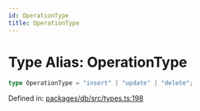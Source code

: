 ```yaml
---
id: OperationType
title: OperationType
---
```


<!-- DO NOT EDIT: this page is autogenerated from the type comments -->

# Type Alias: OperationType

```ts
type OperationType = "insert" | "update" | "delete";
```

Defined in: [packages/db/src/types.ts:198](https://github.com/TanStack/db/blob/main/packages/db/src/types.ts#L198)
